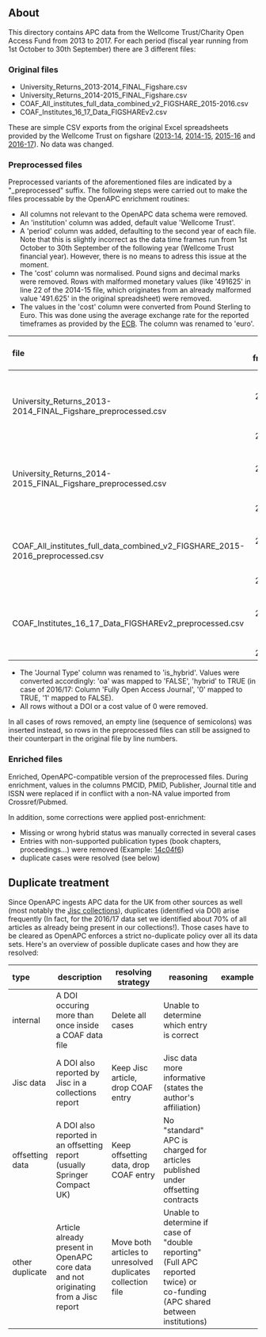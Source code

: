 
## About

This directory contains APC data from the Wellcome Trust/Charity Open Access Fund from 2013 to 2017. For each period (fiscal year running from 1st October to 30th September) there are 3 different files:

### Original files

- University_Returns_2013-2014_FINAL_Figshare.csv
- University_Returns_2014-2015_FINAL_Figshare.csv
- COAF_All_institutes_full_data_combined_v2_FIGSHARE_2015-2016.csv
- COAF_Institutes_16_17_Data_FIGSHAREv2.csv

These are simple CSV exports from the original Excel spreadsheets provided by the Wellcome Trust on figshare ([2013-14](http://dx.doi.org/10.6084/M9.FIGSHARE.1321361), [2014-15](https://dx.doi.org/10.6084/m9.figshare.3118936.v1), [2015-16](https://doi.org/10.6084/m9.figshare.4765999.v2) and [2016-17](https://doi.org/10.6084/m9.figshare.6205376)). No data was changed.

### Preprocessed files

Preprocessed variants of the aforementioned files are indicated by a "_preprocessed" suffix. The following steps were carried out to make the files processable by the OpenAPC enrichment routines:

- All columns not relevant to the OpenAPC data schema were removed.
- An 'institution' column was added, default value 'Wellcome Trust'.
- A 'period' column was added, defaulting to the second year of each file. Note that this is slightly incorrect as the data time frames run from 1st October to 30th September of the following year (Wellcome Trust financial year). However, there is no means to adress this issue at the moment.
- The 'cost' column was normalised. Pound signs and decimal marks were removed. Rows with malformed monetary values (like '491625' in line 22 of the 2014-15 file, which originates from an already malformed value '491.625' in the original spreadsheet) were removed.
- The values in the 'cost' column were converted from Pound Sterling to Euro. This was done using the average exchange rate for the reported timeframes as provided by the [ECB](https://www.ecb.europa.eu/stats/exchange/eurofxref/html/eurofxref-graph-gbp.en.html). The column was renamed to 'euro'.

|file                                                                          | time frame                 | exchange rate (1 GBP =)     | 
|:-----------------------------------------------------------------------------|---------------------------:|----------------------------:|
|University_Returns_2013-2014_FINAL_Figshare_preprocessed.csv                  | 01-10-2013 till 30-09-2014 | 1.2215 EUR                  |
|University_Returns_2014-2015_FINAL_Figshare_preprocessed.csv                  | 01-10-2014 till 30-09-2015 | 1.3488 EUR                  |
|COAF_All_institutes_full_data_combined_v2_FIGSHARE_2015-2016_preprocessed.csv | 01-10-2015 till 30-09-2016 | 1.1477 EUR                  |
|COAF_Institutes_16_17_Data_FIGSHAREv2_preprocessed.csv                        | 01-10-2016 till 30-09-2017 | 1.1405 EUR                  |

- The 'Journal Type' column was renamed to 'is_hybrid'. Values were converted accordingly: 'oa' was mapped to 'FALSE', 'hybrid' to TRUE (in case of 2016/17: Column 'Fully Open Access Journal', '0' mapped to TRUE, '1' mapped to FALSE).
- All rows without a DOI or a cost value of 0 were removed.

In all cases of rows removed, an empty line (sequence of semicolons) was inserted instead, so rows in the preprocessed files can still be assigned to their counterpart in the original file by line numbers.

### Enriched files

Enriched, OpenAPC-compatible version of the preprocessed files. During enrichment, values in the columns PMCID, PMID, Publisher, Journal title and ISSN were replaced if in conflict with a non-NA value imported from Crossref/Pubmed. 

In addition, some corrections were applied post-enrichment:

- Missing or wrong hybrid status was manually corrected in several cases
- Entries with non-supported publication types (book chapters, proceedings...) were removed (Example: [14c04f6](https://github.com/OpenAPC/openapc-de/commit/14c04f6c71b7938bd64f9bcb679db760165b971c))
- duplicate cases were resolved (see below)

## Duplicate treatment

Since OpenAPC ingests APC data for the UK from other sources as well (most notably the [Jisc collections](COAF_All_institutes_full_data_combined_v2_FIGSHARE_2015-2016_preprocessed.csv)), duplicates (identified via DOI) arise frequently (In fact, for the 2016/17 data set we identified about 70% of all articles as already being present in our collections!). 
Those cases have to be cleared as OpenAPC enforces a strict no-duplicate policy over all its data sets. Here's an overview of possible duplicate cases and how they are resolved:

| type            |                                              description                                | resolving strategy                                           | reasoning                                                                                                                       | example |
|:----------------|-----------------------------------------------------------------------------------------|--------------------------------------------------------------|---------------------------------------------------------------------------------------------------------------------------------|--------:|
| internal        | A DOI occuring more than once inside a COAF data file                                   | Delete all cases                                             | Unable to determine which entry is correct                                                                                      |         |
| Jisc data       | A DOI also reported by Jisc in a collections report                                     | Keep Jisc article, drop COAF entry                           | Jisc data more informative (states the author's affiliation)                                                                    |         |
| offsetting data | A DOI also reported in an offsetting report (usually Springer Compact UK)               | Keep offsetting data, drop COAF entry                        | No "standard" APC is charged for articles published under offsetting contracts                                                  |         |
| other duplicate | Article already present in OpenAPC core data and not originating from a Jisc report     | Move both articles to unresolved duplicates collection file  | Unable to determine if case of "double reporting" (Full APC reported twice) or co-funding (APC shared between institutions)     |         |

